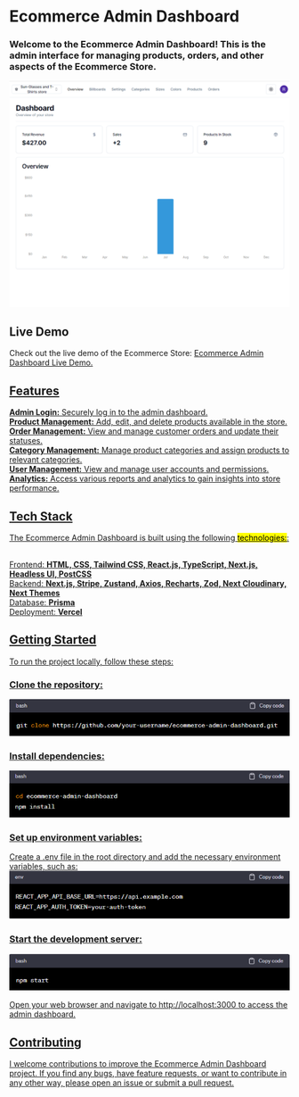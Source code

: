 <h1>Ecommerce Admin Dashboard</h1>
<h3>Welcome to the Ecommerce Admin Dashboard! This is the admin interface for managing products, orders, and other aspects of the Ecommerce Store.</h3>

<img src="./src/admin-1.png" alt="Ecommerce_Store_Screenshot"/>

<h2>Live Demo</h2>
Check out the live demo of the Ecommerce Store: <span> <a href=https://ecommerce-admin-phi-seven.vercel.app target="_blank"> Ecommerce Admin Dashboard Live Demo. <span>

<h2>Features</h2>
<b>Admin Login:</b> Securely log in to the admin dashboard.<br>
<b>Product Management:</b> Add, edit, and delete products available in the store.<br>
<b>Order Management:</b> View and manage customer orders and update their statuses.<br>
<b>Category Management:</b> Manage product categories and assign products to relevant categories.<br>
<b>User Management:</b> View and manage user accounts and permissions.<br>
<b>Analytics:</b> Access various reports and analytics to gain insights into store performance.

<h2>Tech Stack</h2>
The Ecommerce Admin Dashboard is built using the following <mark>technologies:</mark>:<br>
<br>

Frontend: <b>HTML, CSS, Tailwind CSS, React.js, TypeScript, Next.js, Headless UI, PostCSS</b> <br>
Backend: <b>Next.js, Stripe, Zustand, Axios, Recharts, Zod, Next Cloudinary, Next Themes</b> <br>
Database: <b>Prisma</b> <br>
Deployment: <b>Vercel</b> <br>

<h2>Getting Started </h2>
To run the project locally, follow these steps:

<h3>Clone the repository:</h3>
<img src="./src/clone-2.png" alt="clone"/> <br>

<h3>Install dependencies:</h3>
<img src="./src/dep-2.png" alt="dep"/><br>

<h3>Set up environment variables:</h3>
Create a .env file in the root directory and add the necessary environment variables, such as: <br>
<img src="./src/env-2.png" alt="env"/>

<h3>Start the development server:</h3>
<img src="./src/start-2.png" alt="start"/> <br>

Open your web browser and navigate to http://localhost:3000 to access the admin dashboard.
<h2>Contributing</h2>
I welcome contributions to improve the Ecommerce Admin Dashboard project. If you find any bugs, have feature requests, or want to contribute in any other way, please open an issue or submit a pull request.
